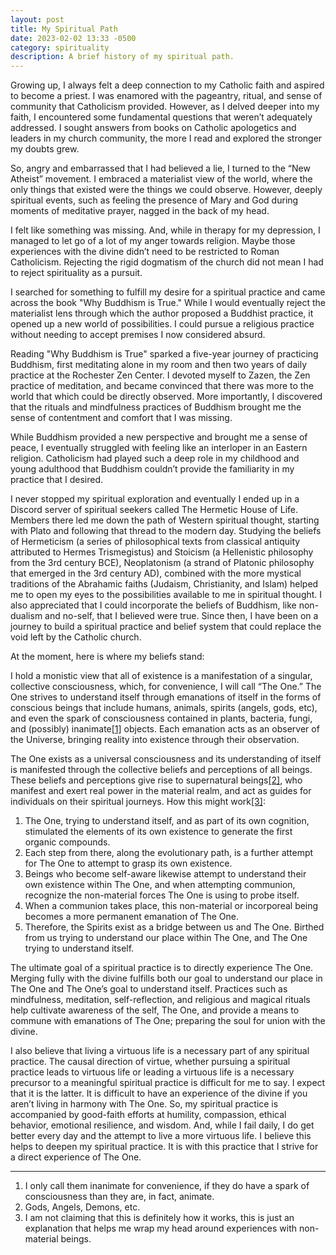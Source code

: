 ```yaml
---
layout: post
title: My Spiritual Path
date: 2023-02-02 13:33 -0500
category: spirituality
description: A brief history of my spiritual path.
---
```

Growing up, I always felt a deep connection to my Catholic faith and aspired to become a priest. I was enamored with the pageantry, ritual, and sense of community that Catholicism provided. However, as I delved deeper into my faith, I encountered some fundamental questions that weren’t adequately addressed. I sought answers from books on Catholic apologetics and leaders in my church community, the more I read and explored the stronger my doubts grew.

So, angry and embarrassed that I had believed a lie, I turned to the “New Atheist” movement. I embraced a materialist view of the world, where the only things that existed were the things we could observe. However, deeply spiritual events, such as feeling the presence of Mary and God during moments of meditative prayer, nagged in the back of my head.

I felt like something was missing. And, while in therapy for my depression, I managed to let go of a lot of my anger towards religion. Maybe those experiences with the divine didn’t need to be restricted to Roman Catholicism. Rejecting the rigid dogmatism of the church did not mean I had to reject spirituality as a pursuit.

I searched for something to fulfill my desire for a spiritual practice and came across the book "Why Buddhism is True." While I would eventually reject the materialist lens through which the author proposed a Buddhist practice, it opened up a new world of possibilities. I could pursue a religious practice without needing to accept premises I now considered absurd.

Reading "Why Buddhism is True" sparked a five-year journey of practicing Buddhism, first meditating alone in my room and then two years of daily practice at the Rochester Zen Center. I devoted myself to Zazen, the Zen practice of meditation, and became convinced that there was more to the world that which could be directly observed. More importantly, I discovered that the rituals and mindfulness practices of Buddhism brought me the sense of contentment and comfort that I was missing.

While Buddhism provided a new perspective and brought me a sense of peace, I eventually struggled with feeling like an interloper in an Eastern religion. Catholicism had played such a deep role in my childhood and young adulthood that Buddhism couldn’t provide the familiarity in my practice that I desired.

I never stopped my spiritual exploration and eventually I ended up in a Discord server of spiritual seekers called The Hermetic House of Life. Members there led me down the path of Western spiritual thought, starting with Plato and following that thread to the modern day. Studying the beliefs of Hermeticism (a series of philosophical texts from classical antiquity attributed to Hermes Trismegistus)  and Stoicism (a Hellenistic philosophy from the 3rd century BCE), Neoplatonism (a strand of Platonic philosophy that emerged in the 3rd century AD), combined with the more mystical traditions of the Abrahamic faiths (Judaism, Christianity, and Islam) helped me to open my eyes to the possibilities available to me in spiritual thought. I also appreciated that I could incorporate the beliefs of Buddhism, like non-dualism and no-self, that I believed were true. Since then, I have been on a journey to build a spiritual practice and belief system that could replace the void left by the Catholic church.

At the moment, here is where my beliefs stand:

I hold a monistic view that all of existence is a manifestation of a singular, collective consciousness, which, for convenience, I will call “The One.” The One strives to understand itself through emanations of itself in the forms of conscious beings that include humans, animals, spirits (angels, gods, etc), and even the spark of consciousness contained in plants, bacteria, fungi, and (possibly) inanimate<a href="#section1">[1]</a> objects. Each emanation acts as an observer of the Universe, bringing reality into existence through their observation.

The One exists as a universal consciousness and its understanding of itself is manifested through the collective beliefs and perceptions of all beings. These beliefs and perceptions give rise to supernatural beings<a href="#section2">[2]</a>, who manifest and exert real power in the material realm, and act as guides for individuals on their spiritual journeys.
How this might work<a href="#section3">[3]</a>:

1. The One, trying to understand itself, and as part of its own cognition, stimulated the elements of its own existence to generate the first organic compounds.
2. Each step from there, along the evolutionary path, is a further attempt for The One to attempt to grasp its own existence.
3. Beings who become self-aware likewise attempt to understand their own existence within The One, and when attempting communion, recognize the non-material forces The One is using to probe itself.
4. When a communion takes place, this non-material or incorporeal being becomes a more permanent emanation of The One.
5. Therefore, the Spirits exist as a bridge between us and The One. Birthed from us trying to understand our place within The One, and The One trying to understand itself.

The ultimate goal of a spiritual practice is to directly experience The One. Merging fully with the divine fulfills both our goal to understand our place in The One and The One’s goal to understand itself. Practices such as mindfulness, meditation, self-reflection, and religious and magical rituals help cultivate awareness of the self, The One, and provide a means to commune with emanations of The One; preparing the soul for union with the divine.

I also believe that living a virtuous life is a necessary part of any spiritual practice. The causal direction of virtue, whether pursuing a spiritual practice leads to virtuous life or leading a virtuous life is a necessary precursor to a meaningful spiritual practice is difficult for me to say. I expect that it is the latter. It is difficult to have an experience of the divine if you aren’t living in harmony with The One. So, my spiritual practice is accompanied by good-faith efforts at humility, compassion, ethical behavior, emotional resilience, and wisdom. And, while I fail daily, I do get better every day and the attempt to live a more virtuous life. I believe this helps to deepen my spiritual practice. It is with this practice that I strive for a direct experience of The One.

---
<ol>
<li id="section1">I only call them inanimate for convenience, if they do have a spark of consciousness than they are, in fact, animate.</li>
<li id="section2">Gods, Angels, Demons, etc.</li>
<li id="section3">I am not claiming that this is definitely how it works, this is just an explanation that helps me wrap my head around experiences with non-material beings.</li>
</ol>